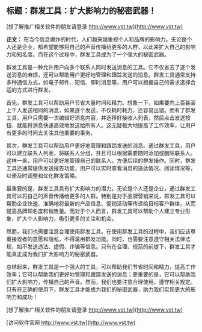 ## **标题：群发工具：扩大影响力的秘密武器！**

[想了解推广相关软件的朋友请登录 http://www.vst.tw](http://www.vst.tw)

**正文：**
在当今信息爆炸的时代，人们越来越重视个人和品牌的影响力。无论是个人还是企业，都希望能够将自己的声音传播给更多的人群，以此来扩大自己的影响力和知名度。而在这个过程中，群发工具成为了一个强大的秘密武器。

群发工具是一种允许用户向多个联系人同时发送消息的工具。它不仅省去了逐个发送消息的麻烦，还可以帮助用户更好地管理和跟踪发送的消息。群发工具通常支持多种通信方式，如电子邮件、短信、即时消息等，用户可以根据自己的需求选择合适的方式进行群发。

首先，群发工具可以帮助用户节省大量时间和精力。想象一下，如果要向上百甚至上千人发送相同的消息，如果逐个发送，不仅耗时耗力，还容易出错。而有了群发工具，用户只需要一次编辑好消息内容，并选择好接收人列表，然后点击发送按钮，就能将消息快速高效地发送给所有人。这无疑极大地提高了工作效率，让用户有更多的时间去关注其他重要的事务。

其次，群发工具可以帮助用户更好地管理和跟踪发送的消息。通过群发工具，用户可以建立联系人列表，将联系人分组，并且可以根据需要随时添加或删除联系人。这样一来，用户可以更好地管理自己的联系人，方便后续的群发操作。同时，群发工具还通常提供发送报告功能，用户可以实时查看消息的送达情况、阅读情况等，以便及时调整和优化群发策略。

最重要的是，群发工具具有扩大影响力的潜力。无论是个人还是企业，通过群发工具可以将自己的声音传播给更多的人群。特别是对于品牌营销来说，群发工具可以帮助企业快速、准确地将最新的产品信息、促销活动等传递给目标客户群体，从而提高品牌知名度和销售量。而对于个人而言，群发工具可以帮助个人建立专业形象，扩大个人影响力，吸引更多的关注和机会。

然而，我们也需要注意合理使用群发工具。在使用群发工具的过程中，我们应该尊重接收者的意愿和隐私，不得滥用群发功能。同时，也需要注意遵守相关法律法规，如不发送违法、虚假、诈骗等信息。只有在合理、规范的前提下，群发工具才能真正成为我们扩大影响力的秘密武器。

总结起来，群发工具是一个强大的工具，可以帮助我们节省时间和精力，提高工作效率；它可以帮助我们更好地管理和跟踪发送的消息；更重要的是，它可以帮助我们扩大影响力，传播自己的声音。然而，我们也要注意合理使用，遵守相关规定。只有在正确的使用下，群发工具才能成为我们的秘密武器，助力我们实现更大的影响力和成功！

[想了解推广相关软件的朋友请登录 http://www.vst.tw](http://www.vst.tw)


[访问软件官网 http://www.vst.tw](http://www.vst.tw)
